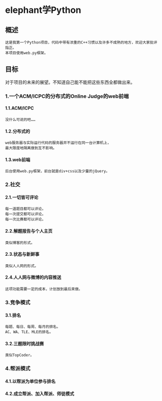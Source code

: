 # elephant学Python

## 概述

	这是我第一个Python项目，代码中带有浓重的C++习惯以及许多不成熟的地方，欢迎大家批评指正。
	本项目使用web.py框架。

## 目标

对于项目的未来的展望。不知道自己能不能把这些东西全都做出来。

### 1.一个ACM/ICPC的分布式的Online Judge的web前端
#### 1.1.ACM/ICPC

	没什么可说的吧……

#### 1.2.分布式的

	web服务器与实际运行代码的服务器并不运行在同一台计算机上，
	最大限度地隔离做到互不影响。

#### 1.3.web前端

	后台使用web.py框架，前台就是div+css以及少量的jQuery。

### 2.社交
#### 2.1.一切皆可评论

	每一道题目都可以评论。
	每一次提交都可以评论。
	每一次比赛都可以评论。

#### 2.2.解题报告与个人主页

	类似博客的形式。

#### 2.3.状态与新鲜事

	类似人人网的形式。

#### 2.4.人人网与微博的内容推送

	这项功能需要一定的成本，计划放到最后来做。

### 3.竞争模式
#### 3.1.排名

	每题、每日、每周、每月的排名。
	AC、WA、TLE、MLE的排名。

#### 3.2.三题限时挑战赛

	类似TopCoder。

### 4.帮派模式
#### 4.1.以帮派为单位参与排名
#### 4.2.成立帮派、加入帮派、师徒模式
